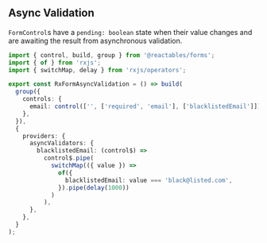 ## Async Validation

`FormControl`s have a `pending: boolean` state when their value changes and are awaiting the result from asynchronous validation.

```typescript
import { control, build, group } from '@reactables/forms';
import { of } from 'rxjs';
import { switchMap, delay } from 'rxjs/operators';

export const RxFormAsyncValidation = () => build(
  group({
    controls: {
      email: control(['', ['required', 'email'], ['blacklistedEmail']]),
    },
  }),
  {
    providers: {
      asyncValidators: {
        blacklistedEmail: (control$) =>
          control$.pipe(
            switchMap(({ value }) =>
              of({
                blacklistedEmail: value === 'black@listed.com',
              }).pipe(delay(1000))
            )
          ),
      },
    },
  }
);

```